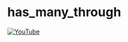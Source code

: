 # has_many_through

[![YouTube](http://img.youtube.com/vi/n9kZXXCiPk/0.jpg)](https://www.youtube.com/watch?v=-n9kZXXCiPk&list=PLbsdmHaQ-46daplazJEEcxUge4DsPTzuH&index=4&t=0s)
